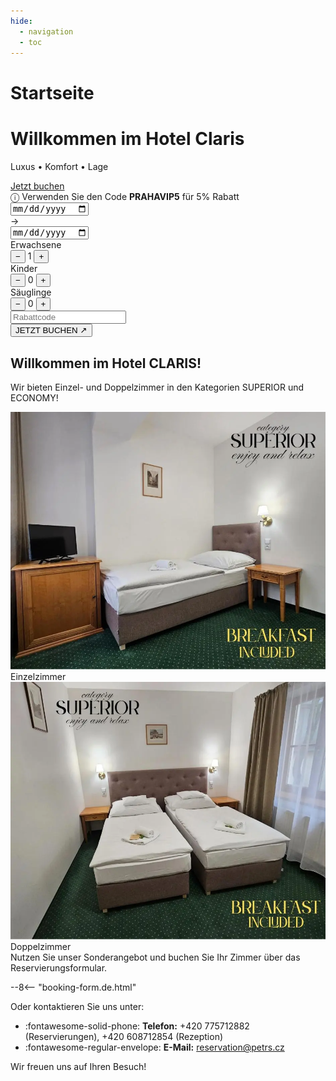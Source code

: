 ```yaml
---
hide:
  - navigation
  - toc
---
```


# Startseite

<!-- START: Full-width Hero Banner -->
<div class="hero-banner">
  <div class="hero-content">
    <h1>Willkommen im Hotel Claris</h1>
    <p>Luxus • Komfort • Lage</p>
  </div>
  <div class="mobile-reserve-btn-wrapper">
    <a href="#booking-title" class="mobile-reserve-btn">Jetzt buchen</a>
  </div>
  <form id="hotelBookingForm" class="reservation-bar" data-lang="de-DE">
  <div class="promo-sticker-bar">
  <span>&#9432; Verwenden Sie den Code <strong>PRAHAVIP5</strong> für 5% Rabatt</span>
</div>
    <div class="res-item">
      <div class="date-container">
        <input type="date" id="arrivalDate" name="arrivalDate" class="res-date" required/>
      </div>
      <span class="res-arrow">→</span>
      <div class="date-container">
        <input type="date" id="endDate" name="endDate" class="res-date" required/>
      </div>
    </div>
    <div class="res-divider"></div>
    <div class="res-item">
      <span class="res-label">Erwachsene</span>
      <div class="res-counter">
        <button type="button" onclick="adjustGuests('adults', -1)">−</button>
        <span id="adults" name="selectedAdultCount">1</span>
        <button type="button" onclick="adjustGuests('adults', 1)">+</button>
      </div>
    </div>
    <div class="res-counter-group">
      <span class="res-label">Kinder</span>
      <div class="res-counter">
        <button type="button" onclick="adjustGuests('children', -1)">−</button>
        <span id="children" name="selectedChildCount">0</span>
        <button type="button" onclick="adjustGuests('children', 1)">+</button>
      </div>
    </div>
    <div class="res-counter-group">
      <span class="res-label">Säuglinge</span>
      <div class="res-counter">
        <button type="button" onclick="adjustGuests('infants', -1)">−</button>
        <span id="infants" name="selectedInfantCount">0</span>
        <button type="button" onclick="adjustGuests('infants', 1)">+</button>
      </div>
    </div>
    <div class="res-divider"></div>
    <div class="res-item promo-input">
      <input type="text" id="promoCode" placeholder="Rabattcode" />
    </div>
    <button type="submit" class="res-book">JETZT BUCHEN ↗</button>
  </form>
</div>
<!-- END: Full-width Hero Banner -->
<link rel="stylesheet" href="/assets/stylesheets/index.css">

## Willkommen im Hotel CLARIS!

Wir bieten Einzel- und Doppelzimmer in den Kategorien SUPERIOR und ECONOMY!

<section class="featured-rooms-section">
  <div class="featured-room" onclick="location.href='02.rooms/#einzelzimmer'" style="cursor: pointer;">
    <img src="/assets/fotky_hotelu/jednoluzko.webp" alt="Jednolůžkový apartmán" draggable="false">
    <div class="room-label">Einzelzimmer</div>
  </div>
  <div class="featured-room" onclick="location.href='02.rooms/#doppelzimmer'" style="cursor: pointer;">
    <img src="/assets/fotky_hotelu/dvouluzko.webp" alt="Dvoulůžkový apartmán" draggable="false">
    <div class="room-label">Doppelzimmer</div>
  </div>
</section>

<div id="booking-title">Nutzen Sie unser Sonderangebot und buchen Sie Ihr Zimmer über das Reservierungsformular.</div>

--8<-- "booking-form.de.html"

Oder kontaktieren Sie uns unter:

- :fontawesome-solid-phone: **Telefon:** +420 775712882 (Reservierungen), +420 608712854 (Rezeption)  
- :fontawesome-regular-envelope: **E-Mail:** reservation@petrs.cz

Wir freuen uns auf Ihren Besuch!

